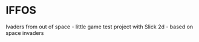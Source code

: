 IFFOS
=====

Ivaders from out of space - little game test project with Slick 2d  - based on space invaders